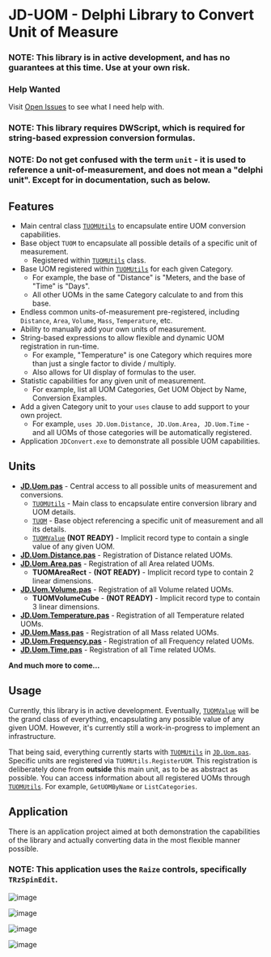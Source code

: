 # JD-UOM - Delphi Library to Convert Unit of Measure

### NOTE: This library is in active development, and has no guarantees at this time. Use at your own risk.

### Help Wanted
Visit [Open Issues](https://github.com/djjd47130/JD-UOM/issues?q=is%3Aopen+is%3Aissue+label%3A%22help+wanted%22) to see what I need help with.

### NOTE: This library requires DWScript, which is required for string-based expression conversion formulas.

### NOTE: Do not get confused with the term `unit` - it is used to reference a unit-of-measurement, and does not mean a "delphi unit". Except for in documentation, such as below.

## Features
- Main central class [`TUOMUtils`](/Docs/JD.Uom.md#tuomutils) to encapsulate entire UOM conversion capabilities.
- Base object `TUOM` to encapsulate all possible details of a specific unit of measurement.
  - Registered within [`TUOMUtils`](/Docs/JD.Uom.md#tuomutils) class.
- Base UOM registered within [`TUOMUtils`](/Docs/JD.Uom.md#tuomutils) for each given Category.
  - For example, the base of "Distance" is "Meters, and the base of "Time" is "Days".
  - All other UOMs in the same Category calculate to and from this base.
- Endless common units-of-measurement pre-registered, including `Distance`, `Area`, `Volume`, `Mass`, `Temperature`, etc.
- Ability to manually add your own units of measurement.
- String-based expressions to allow flexible and dynamic UOM registration in run-time.
  - For example, "Temperature" is one Category which requires more than just a single factor to divide / multiply.
  - Also allows for UI display of formulas to the user.
- Statistic capabilities for any given unit of measurement.
  - For example, list all UOM Categories, Get UOM Object by Name, Conversion Examples.
- Add a given Category unit to your `uses` clause to add support to your own project.
  - For example, `uses JD.Uom.Distance, JD.Uom.Area, JD.Uom.Time` - and all UOMs of those categories will be automatically registered.
- Application `JDConvert.exe` to demonstrate all possible UOM capabilities.

## Units

- [**JD.Uom.pas**](Docs/JD.Uom.md) - Central access to all possible units of measurement and conversions.
  - [`TUOMUtils`](/Docs/JD.Uom.md#tuomutils) - Main class to encapsulate entire conversion library and UOM details.
  - [`TUOM`](/Docs/JD.Uom.md#tuom) - Base object referencing a specific unit of measurement and all its details.
  - [`TUOMValue`](/Docs/JD.Uom.md#tuomvalue) **(NOT READY)** - Implicit record type to contain a single value of any given UOM.
- [**JD.Uom.Distance.pas**](/Docs/JD.Uom.Distance.md) - Registration of Distance related UOMs.
- [**JD.Uom.Area.pas**](/Docs/JD.Uom.Area.md) - Registration of all Area related UOMs.
  - **TUOMAreaRect** - **(NOT READY)** - Implicit record type to contain 2 linear dimensions.
- [**JD.Uom.Volume.pas**](/Docs/JD.Uom.Volume.md) - Registration of all Volume related UOMs.
  - **TUOMVolumeCube** - **(NOT READY)** - Implicit record type to contain 3 linear dimensions.
- [**JD.Uom.Temperature.pas**](/Docs/JD.Uom.Temperature.md) - Registration of all Temperature related UOMs.
- [**JD.Uom.Mass.pas**](/Docs/JD.Uom.Mass.md) - Registration of all Mass related UOMs.
- [**JD.Uom.Frequency.pas**](/Docs/JD.Uom.Frequency.md) - Registration of all Frequency related UOMs.
- [**JD.Uom.Time.pas**](/Docs/JD.Uom.Time.md) - Registration of all Time related UOMs.

**And much more to come...**

## Usage

Currently, this library is in active development. Eventually, [`TUOMValue`](/Docs/JD.Uom.md#tuomvalue) will be the grand class of everything, encapsulating any possible value of any given UOM. However, it's currently still a work-in-progress to implement an infrastructure.

That being said, everything currently starts with [`TUOMUtils`](/Docs/JD.Uom.md#tuomutils) in [`JD.Uom.pas`](/Docs/JD.Uom.md). Specific units are registered via `TUOMUtils.RegisterUOM`. This registration is deliberately done from **outside** this main unit, as to be as abstract as possible. You can access information about all registered UOMs through [`TUOMUtils`](/Docs/JD.Uom.md#tuomutils). For example, `GetUOMByName` or `ListCategories`. 

## Application

There is an application project aimed at both demonstration the capabilities of the library and actually converting
data in the most flexible manner possible.

### NOTE: This application uses the `Raize` controls, specifically `TRzSpinEdit`.

![image](https://github.com/djjd47130/JD-UOM/assets/8213266/b6c21e3e-cf1a-4126-889e-baca3172a141)

![image](https://github.com/djjd47130/JD-UOM/assets/8213266/9c613f6b-f4bd-4881-9c97-559bcd23036b)

![image](https://github.com/djjd47130/JD-UOM/assets/8213266/cf65273c-53d3-4b8d-8cc3-d1be90a61028)

![image](https://github.com/djjd47130/JD-UOM/assets/8213266/51e9afe3-4165-4d6b-86d9-3b472c916bff)

